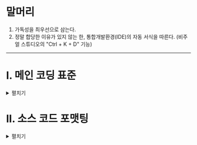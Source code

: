 # 말머리
1. 가독성을 최우선으로 삼는다.
2. 정말 합당한 이유가 있지 않는 한, 통합개발환경(IDE)의 자동 서식을 따른다. (비주얼 스튜디오의 "Ctrl + K + D" 기능)
---

# I. 메인 코딩 표준
<details>
  <summary>펼치기</summary>

  **1. 클래스, 구조체의 이름은 파스칼 표기법을 따른다.**
  ``` C++
  class  CardManager;
  struct CardData;
  ```
  <br>

  **2. 지역 변수, 함수의 매개 변수, 클래스의 필드 맴버의 이름은 카멜 표기법을 따른며, 그 역할이 분명하도록 이름을 지정한다.**
  ``` C#
  public void SomeMethod(int someParameter)
  {
      int someNumber;
      int id;
  }

  public class Widget
  {
      float width;
      float height;
  }
  ```
  <br>

  **3. 프로퍼티의 경우 파스칼 표기법을 따르며, public이 아닌 경우 프로퍼티 사용을 지양한다.**
  ```C#
  public class Knight
  {
    int _state;
    public int State { get { return _state; } };

    public int TmpCount { get; set; }
  }

  //아래는 지양해야할 프로퍼티 사용 방식
  private NetFlowObject nfo { get; set;} // => private object _nfo; 로 대체 가능
  ```
  <br>


  **4. 메서드,함수 이름은 파스칼 표기법을 따르며, 기본적으로 동사(명령형)+명사(목적어)의 형태로 만드나, 그렇지 않은 경우 최대한 직관적인 함수명을 사용한다.**
  ``` C#
  public int GetAge()
  {
      // 함수 구현부...
  }
  ```
  <br>


  **5. 최대한 직관적인 함수명을 사용하되, 그렇지 않은 경우 반드시 아래와 같이 함수용도와 매개변수, 반환 타입에 대한 설명을 명시한다.(vs studio 기준 '/'세번 입력시 자동완성)**
  ``` C#
  /*=================================
        직관적인 이름으로 설정
  =================================*/
  public bool IsValid();
  public int GetCount();

  
  /*=========================================
        비직관적이거나, 특수한 기능을 가짐
  ==========================================*/
  /// <summary>
  /// Params    => buffer = 버퍼, offset = 버퍼 시작 길이, len = 버퍼 길이
  /// ret       => bool: 부착 성공/실패 여부
  /// </summary>
  /// <param name="buffer"></param>
  /// <param name="offset"></param>
  /// <param name="len"></param>
  public bool AttachBufferToIO(ArraySegment<byte> buffer, int offset, int len);

  //혹은

  /// <summary>
  /// ret       => bool: 부착 성공/실패 여부
  /// </summary>
  /// <param name="buffer">버퍼</param>
  /// <param name="offset">버퍼 시작 길이</param>
  /// <param name="len">버퍼 길이</param>
  public bool AttachBufferToIO(ArraySegment<byte> buffer, int offset, int len);
  ```
  <br>

  **6. public 필드, 메서드가 아닌 경우엔 이름 앞에 _(Underscore/Under-bar/언더바)를 붙인다.(내부에서만 사용하겠다는 뜻)**
  ``` C#
  private uint _GetAge()
  {
      // 함수 구현부...
  }

  public class PathFinder
  {
    int _maxSequence;
    private List<Vector3> _prevDirections;
  }
  ```
<br>

  **7. ~~상수의 이름은 모두 대문자로 하되 밑줄로 각 단어를 분리한다.~~**
  > 기본적으로 필요한 경우가 아니면 사용을 금한다.
  ``` C#
  const int SOME_CONSTANT = 1;
  ```
<br>

  **8. 상수로 사용하는 개체형 변수에는 static readonly를 사용하고, 변수는 모두 대문자로 하되 밑줄로 각 단어를 분리한다.**
  ``` C#
  public static readonly MyConstClass MY_CONST_OBJECT = new MyConstClass();
  ```
  <br>


  **9. 초기화 후 값이 변하지 않는 변수는 readonly로 선언한다.**
  ``` C#
  public class Account
  {
      private readonly string mPassword;

      public Account(string password)
      {
          mPassword = password;
      }
  }
  ```
  <br>


  **10. 네임스페이스의 이름은 파스칼 표기법을 따른다.**
  ``` C#
  namespace System.Graphics
  ```
  <br>


  **11. 인터페이스를 선언할 때는 앞에 I를 붙인다.**
  ``` C#
  interface ISomeInterface;
  ```
  <br>


  **12. 열거형을 선언할 때는 앞에 Enum_를 붙인다**
  ``` C#
  public enum Enum_Direction
  {
      North,
      South
  }
  ```
  <br>


  **13.  재귀 함수는 Recursive_를 붙인다.**
  ``` C#
  public void Recursive_Fibonacci();
  ```
  <br>


  **14. 제네릭 매서드는 Generic_을 붙인다**
  ``` C#
  public void Generic_ChangeState<T>(string name, T value)
  {
      //TODO
  }
  ```
  <br>


  **15. 코루틴 전용 메서드를 선언할 경우 앞에 Co_를 붙인다.**
  ```C#
  IEnumerator Co_SwitchEffect()
  {
      //TODO
  }
  ```
  <br>

  **16. 그 밖에 동일한 상속, 유사한 기능 등으로 구성되는 여러 클래스명 및 파일의 경우 접두에 명시하고, 동일한 폴더로 관리한다.**
  > 상속을 사용하는 경우
  ```C#
  public abstract class Weapon
  {
      //...
  }

  public class Weapon_Bow : Weapon
  {
      //...
  }

  public class Weapon_Sword : Weapon
  {
      //...
  }

  public class Weapon_Bow_BasicBow : Weapon_Bow
  {
      //...
  }
  ```

  > 유사한 기능의 경우
  ```C#
  //오브젝트 동기화용
  public class NetFlow_Object
  {
      //...
  }
  //플레이어 동기화용
  public class NetFlow_Player
  {
      //...
  }
  ```
<br>

  **17. 뒤에 추가적인 단어가 오지 않는 경우 줄임말은 모두 대문자로 표기한다.**
  ``` C#
  public int OrderID { get; private set; }
  public int HttpCode { get; private set; }
  ```
  <br>


  **18. getter와 setter 대신 프로퍼티를 사용한다.(C#한정)**
  > 틀린 방식:
  ``` C#
  public class Employee
  {
      private string mName;
      public string GetName();
      public string SetName(string name);
  }
  ```
  <br>

  > 올바른 방식:
  ``` C#
  public class Employee
  {
      public string Name { get; set; }
  }
  ```
  <br>


  **19. 필요한 경우가 아니라면 foreach문 대신 for문을 사용한다.(단, 가독성을 심각하게 저해하는 경우 foreach를 사용해도 무방하다.)**
  ```C#
  List<Vector3> _path = new List<Vector3>();

  //...
  ```
  <br>

  > for문
  ```C#
  for(int i = 0; i < _path.Count; i++)
  {
    //TODO
  }
  ```
  <br>

  > foreach문 사용
  ```C#
  foreach(var pos in _path)
  {
    //TODO
  }
  ```
  <br>

  **20. switch 문에 언제나 default: 케이스를 넣는다.**
  ``` C#
  switch (number)
  {
      case 0:
          ... 
          break;
      default:
          break;
  }
  ```
  <br>


  **21. switch 문에서 default: 케이스가 절대 실행될 일이 없는 경우, default: 안에 Debug.Assert(false) 란 코드를 추가한다.**
  ``` C#
  switch (type)
  {
      case 1:
          ... 
          break;
      default:
  #if UNITY_EDITOR
          Debug.Assert(type <= 1);
  #endif
          break;
  }
  ```
  <br>

  > 단 Debug와 같은 Unity Editor 전용 기능을 사용할 때는 반드시 아래와 같이 사용한다.
  ```C#
  try
  {
    //TODO
  }
  catch
  {
  #if UNITY_EDITOR
      Debug.Log("Test Failed at aaa.bbb() in xxx.cs");
  #endif
  }
  ```
  <br>

  
  **22. 명시적인 캐스팅이 필요할 경우, C스타일의 캐스팅은 지양한다.**
  
  > C스타일 캐스팅
  ```C#

  public SwapBack(Controller_Object ct)
  {
    Controller controllerBody = (Controller)ct;
  }
  ```
  <br>

  > C# 캐스팅
  ```C#
  public SwapBack(Controller_Object ct)
  {
    Controller controllerBody = ct as Controller;
  }
  ```
  <br>

  **23.  ~~여러 파일이 하나의 클래스를 이룰 때(즉, partial 클래스), 파일 이름은 클래스 이름으로 시작하고, 그 뒤에 마침표와 세부 항목 이름을 붙인다.~~**
  > 필요한 경우가 아니라면 사용을 지양한다.
  ``` C#
  public partial class Human;
  ```
  ``` C#
  Human.Head.cs
  Human.Body.cs
  Human.Arm.cs
  ```
  
  </details>
  
  
  
  # II. 소스 코드 포맷팅
<details>
  <summary>펼치기</summary>

  **1. 중괄호( { )를 열 때는 언제나 새로운 줄에 연다.**
  **2. 중괄호 안( { } )에 코드가 한 줄만 있더라도 반드시 중괄호를 사용한다.**
  ``` C#
  if (bSomething)
  {
    return;
  }
  ```
  
  
  **3. 한 줄에 변수 하나만 선언한다.**
  > 틀린 방식:
  ``` C#
  int counter = 0, index = 0;
  ```
  
  > 올바른 방식:
  ``` C#
  int counter = 0;
  int index = 0;
  ```
  
  
  **4. 한 개의 명령문(;)이 길어지면 줄바꿈**
  
  </details>
